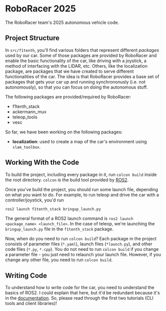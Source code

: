# RoboRacer 2025
The RoboRacer team's 2025 autonomous vehicle code.

## Project Structure

In `src/f1tenth`, you'll find various folders that represent different *packages* used by our car. Some of those packages are provided by RoboRacer and enable the basic functionality of the car, like driving with a joystick, a method of interfacing with the LIDAR, etc. Others, like the localization package, are packages that we have created to serve different functionalities of the car. The idea is that RoboRacer provides a base set of packages that gets your car up and running synchrononusly (i.e. not autonomously), so that you can focus on doing the autonomous stuff.

The following packages are provided/required by RoboRacer:
* f1tenth_stack
* ackermann_mux
* teleop_tools
* vesc

So far, we have been working on the following packages:
* **localization**: used to create a map of the car's environment using `slam_toolbox`.

## Working With the Code

To build the project, including every package in it, run `colcon build` inside the root directory. `colcon` is the build tool provided by [ROS2](https://docs.ros.org/en/humble/index.html).

Once you've build the project, you should run some launch file, depending on what you want to do. For example, to run teleop and drive the car with a controller/joystick, you'd run

```sh
ros2 launch f1tenth_stack bringup_launch.py
```

The general format of a ROS2 launch command is `ros2 launch <package_name> <launch_file>`. In the case of teleop, we're launching the `bringup_launch.py` file in the `f1tenth_stack` package. 

Now, when do you need to run `colcon build`? Each package in the project consists of parameter files (`*.yaml`), launch files (`*launch.py`), and other code files (`*.py`, `*.cpp`). You do not need to run `colcon build` if you change a parameter file - you just need to relaunch your launch file. However, if you change any other file, you need to run `colcon build`. 

## Writing Code

To understand how to write code for the car, you need to understand the basics of ROS2. I could explain that here, but it'd be redundant because it's in the [documentation](https://docs.ros.org/en/humble/Tutorials.html). So, please read through the first two tutorials (CLI tools and client libraries)!
